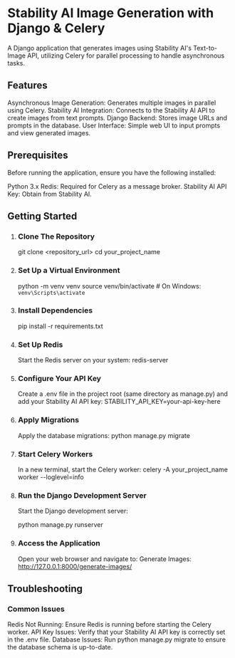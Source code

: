 # Stability AI Image Generation with Django & Celery

A Django application that generates images using Stability AI's Text-to-Image API, utilizing Celery for parallel processing to handle asynchronous tasks.

## Features

Asynchronous Image Generation: Generates multiple images in parallel using Celery.
Stability AI Integration: Connects to the Stability AI API to create images from text prompts.
Django Backend: Stores image URLs and prompts in the database.
User Interface: Simple web UI to input prompts and view generated images.

## Prerequisites

Before running the application, ensure you have the following installed:

Python 3.x
Redis: Required for Celery as a message broker.
Stability AI API Key: Obtain from Stability AI.

## Getting Started

1. ### Clone The Repository

   git clone <repository_url>
   cd your_project_name

2. ### Set Up a Virtual Environment

   python -m venv venv
   source venv/bin/activate  # On Windows: `venv\Scripts\activate`

3. ### Install Dependencies

   pip install -r requirements.txt

4. ### Set Up Redis
   Start the Redis server on your system:
   redis-server

5. ### Configure Your API Key
   Create a .env file in the project root (same directory as manage.py) and add your Stability AI API key:
   STABILITY_API_KEY=your-api-key-here
   
6. ### Apply Migrations
   Apply the database migrations:
   python manage.py migrate

7. ### Start Celery Workers
   In a new terminal, start the Celery worker:
   celery -A your_project_name worker --loglevel=info

8. ### Run the Django Development Server
   Start the Django development server:
   
   python manage.py runserver

9. ### Access the Application
   Open your web browser and navigate to:
   Generate Images: http://127.0.0.1:8000/generate-images/

## Troubleshooting
### Common Issues
Redis Not Running: Ensure Redis is running before starting the Celery worker.
API Key Issues: Verify that your Stability AI API key is correctly set in the .env file.
Database Issues: Run python manage.py migrate to ensure the database schema is up-to-date.
   

   
